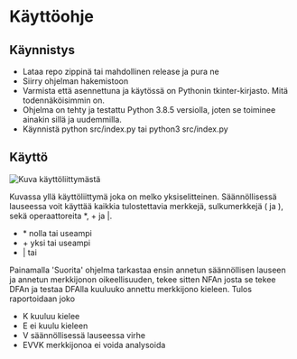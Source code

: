 # Käyttöohje

## Käynnistys

- Lataa repo zippinä tai mahdollinen release ja pura ne
- Siirry ohjelman hakemistoon
- Varmista että asennettuna ja käytössä on Pythonin tkinter-kirjasto. Mitä todennäköisimmin on.
- Ohjelma on tehty ja testattu Python 3.8.5 versiolla, joten se toiminee ainakin sillä ja uudemmilla.
- Käynnistä python src/index.py tai python3 src/index.py

## Käyttö

![Kuva käyttöliittymästä](https://github.com/wathenro/sala-dfa/new/main/Dokumentit/kayttoliittyma.jpg)

Kuvassa yllä käyttöliittymä joka on melko yksiselitteinen. Säännöllisessä lauseessa voit käyttää kaikkia tulostettavia merkkejä, sulkumerkkejä ( ja ), sekä operaattoreita *, + ja |.

- \* nolla tai useampi
- \+ yksi tai useampi
- | tai

Painamalla 'Suorita' ohjelma tarkastaa ensin annetun säännöllisen lauseen ja annetun merkkijonon oikeellisuuden, tekee sitten NFAn josta se tekee DFAn ja testaa DFAlla kuuluuko annettu merkkijono kieleen.
Tulos raportoidaan joko

- K kuuluu kielee
- E ei kuulu kieleen
- V säännöllisessä lauseessa virhe
- EVVK merkkijonoa ei voida analysoida
  

